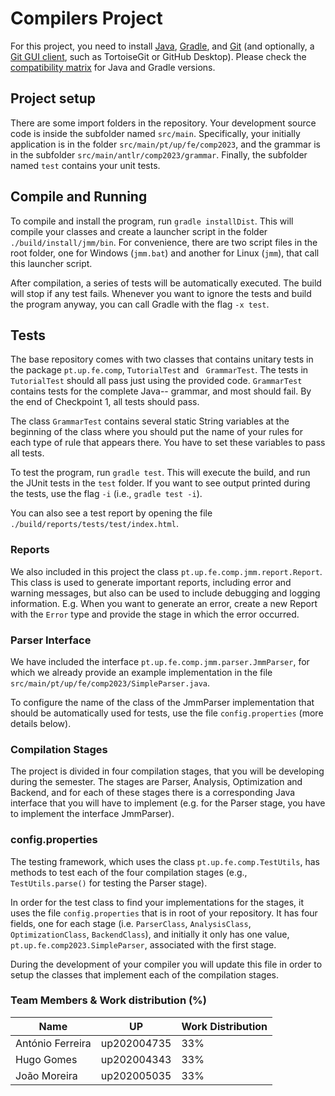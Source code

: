 # Compilers Project

For this project, you need to install [Java](https://jdk.java.net/), [Gradle](https://gradle.org/install/), and [Git](https://git-scm.com/downloads/) (and optionally, a [Git GUI client](https://git-scm.com/downloads/guis), such as TortoiseGit or GitHub Desktop). Please check the [compatibility matrix](https://docs.gradle.org/current/userguide/compatibility.html) for Java and Gradle versions.

## Project setup

There are some import folders in the repository. Your development source code is inside the subfolder named ``src/main``. Specifically, your initially application is in the folder ``src/main/pt/up/fe/comp2023``, and the grammar is in the subfolder ``src/main/antlr/comp2023/grammar``. Finally, the subfolder named ``test`` contains your unit tests.

## Compile and Running

To compile and install the program, run ``gradle installDist``. This will compile your classes and create a launcher script in the folder ``./build/install/jmm/bin``. For convenience, there are two script files in the root folder, one for Windows (``jmm.bat``) and another for Linux (``jmm``), that call this launcher script.

After compilation, a series of tests will be automatically executed. The build will stop if any test fails. Whenever you want to ignore the tests and build the program anyway, you can call Gradle with the flag ``-x test``.


## Tests

The base repository comes with two classes that contains unitary tests in the package ``pt.up.fe.comp``, ``TutorialTest`` and `` GrammarTest``. The tests in ``TutorialTest`` should all pass just using the provided code. ``GrammarTest`` contains tests for the complete Java-- grammar, and most should fail. By the end of Checkpoint 1, all tests should pass.

The class ``GrammarTest`` contains several static String variables at the beginning of the class where you should put the name of your rules for each type of rule that appears there. You have to set these variables to pass all tests.

To test the program, run ``gradle test``. This will execute the build, and run the JUnit tests in the ``test`` folder. If you want to see output printed during the tests, use the flag ``-i`` (i.e., ``gradle test -i``).

You can also see a test report by opening the file ``./build/reports/tests/test/index.html``.


### Reports
We also included in this project the class ``pt.up.fe.comp.jmm.report.Report``. This class is used to generate important reports, including error and warning messages, but also can be used to include debugging and logging information. E.g. When you want to generate an error, create a new Report with the ``Error`` type and provide the stage in which the error occurred.

### Parser Interface

We have included the interface ``pt.up.fe.comp.jmm.parser.JmmParser``, for which we already provide an example implementation in the file ``src/main/pt/up/fe/comp2023/SimpleParser.java``.

To configure the name of the class of the JmmParser implementation that should be automatically used for tests, use the file ``config.properties`` (more details below).

### Compilation Stages 

The project is divided in four compilation stages, that you will be developing during the semester. The stages are Parser, Analysis, Optimization and Backend, and for each of these stages there is a corresponding Java interface that you will have to implement (e.g. for the Parser stage, you have to implement the interface JmmParser).


### config.properties

The testing framework, which uses the class ``pt.up.fe.comp.TestUtils``, has methods to test each of the four compilation stages (e.g., ``TestUtils.parse()`` for testing the Parser stage). 

In order for the test class to find your implementations for the stages, it uses the file ``config.properties`` that is in root of your repository. It has four fields, one for each stage (i.e. ``ParserClass``, ``AnalysisClass``, ``OptimizationClass``, ``BackendClass``), and initially it only has one value, ``pt.up.fe.comp2023.SimpleParser``, associated with the first stage.

During the development of your compiler you will update this file in order to setup the classes that implement each of the compilation stages.


### Team Members & Work distribution (%)

| Name                  | UP          | Work Distribution |
| --------------------- | ----------- |------------------ |
| António Ferreira      | up202004735 | 33%               |
| Hugo Gomes            | up202004343 | 33%               |
| João Moreira          | up202005035 | 33%               |

